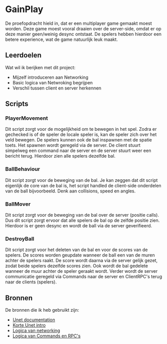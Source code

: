 # GainPlay
De proefopdracht hield in, dat er een multiplayer game gemaakt moest worden.
Deze game moest vooral draaien over de server-side, omdat er op deze manier geen/weinig desync ontstaat.
De spelers hebben hierdoor een betere experience, wat de game natuurlijk leuk maakt.

## Leerdoelen 
Wat wil ik berijken met dit project:
- Mijzelf introduceren aan Networking
- Basic logica van Netwroking begrijpen
- Verschil tussen client en server herkennen

## Scripts 

### PlayerMovement
Dit script zorgt voor de mogelijkheid om te bewegen in het spel.
Zodra er gechecked is of de speler de locale speler is, kan de speler zich over het veld bewegen.
De spelers kunnen ook de bal inspawnen met de spatie toets. 
Het spawnen wordt geregeld via de server. De client stuurt simpelweg een command naar de server en de server stuurt weer een bericht terug.
Hierdoor zien alle spelers dezelfde bal.

### BallBehaviour
Dit script zorgt voor de beweging van de bal.
Je kan zeggen dat dit script eigenlijk de core van de bal is, het script handled de client-side onderdelen van de ball bijvoorbeeld.
Denk aan collisions, speed en angles.

### BallMover
Dit script zorgt voor de beweging van de bal over de server (positie calls).
Dus dit script zorgt ervoor dat alle spelers de bal op de zelfde positie zien.
Hierdoor is er geen desync en wordt de ball via de server geverifieerd.

### DestroyBall
Dit script zorgt voor het deleten van de bal en voor de scores van de spelers.
De scores worden geupdate wanneer de ball een van de muren achter de spelers raakt.
De score wordt daarna via de server gelijk gezet, zodat beide spelers dezelfde scores zien.
Ook wordt de bal gedelete wanneer de muur achter de speler geraakt wordt. 
Verder wordt de server communicatie geregeld via Commands naar de server en ClientRPC's terug naar de clients (spelers). 


## Bronnen
De bronnen die ik heb gebruikt zijn:

- [Unet documentation](https://docs.unity3d.com/2018.4/Documentation/Manual/UNetOverview.html)
- [Korte Unet intro](https://www.youtube.com/watch?v=0H_ikQp9aTI)
- [Logica van networking](https://docs.unity3d.com/Manual/UNetActions.html)
- [Logica van Commands en RPC's](https://www.youtube.com/watch?v=9VW7ctwvNok)
